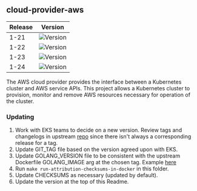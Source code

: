 ## **cloud-provider-aws**
| Release | Version                                                       |
|---------|---------------------------------------------------------------|
| 1-21    | ![Version](https://img.shields.io/badge/version-v1.21.6-blue) |
| 1-22    | ![Version](https://img.shields.io/badge/version-v1.22.7-blue) |
| 1-23    | ![Version](https://img.shields.io/badge/version-v1.23.6-blue) |
| 1-24    | ![Version](https://img.shields.io/badge/version-v1.24.4-blue) |

The AWS cloud provider provides the interface between a Kubernetes cluster and AWS service APIs. This project allows a Kubernetes cluster to provision, monitor and remove AWS resources necessary for operation of the cluster. 

### Updating
1. Work with EKS teams to decide on a new version. Review tags and changelogs in upstream [repo](https://github.com/kubernetes/cloud-provider-aws) since there isn't always a corresponding release for a tag.
2. Update GIT_TAG file based on the version agreed upon with EKS.
3. Update GOLANG_VERSION file to be consistent with the upstream Dockerfile GOLANG_IMAGE arg at the chosen tag. Example [here](https://github.com/kubernetes/cloud-provider-aws/blob/master/Dockerfile#L17)
4. Run `make run-attribution-checksums-in-docker` in this folder.
5. Update CHECKSUMS as necessary (updated by default).
6. Update the version at the top of this Readme.
